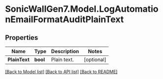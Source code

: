 # SonicWallGen7.Model.LogAutomationEmailFormatAuditPlainText

## Properties

Name | Type | Description | Notes
------------ | ------------- | ------------- | -------------
**PlainText** | **bool** | Plain text. | [optional] 

[[Back to Model list]](../README.md#documentation-for-models) [[Back to API list]](../README.md#documentation-for-api-endpoints) [[Back to README]](../README.md)


